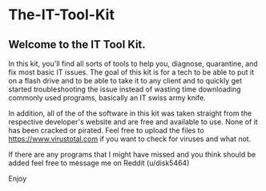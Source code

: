 # The-IT-Tool-Kit
Welcome to the IT Tool Kit.
--------------------------------
In this kit, you'll find all sorts of tools to help you, diagnose, quarantine, and fix most basic IT issues. The goal of this kit is for a tech to be able to put it on a flash drive and to be able to take it to any client and to quickly get started troubleshooting the issue instead of wasting time downloading commonly used programs, basically an IT swiss army knife. 

In addition, all of the of the software in this kit was taken straight from the respective developer's website and are free and available to use. None of it has been cracked or pirated. Feel free to upload the files to https://www.virustotal.com if you want to check for viruses and what not. 

If there are any programs that I might have missed and you think should be added feel free to message me on Reddit (u/disk5464) 

Enjoy

